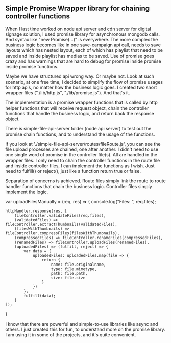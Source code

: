 ## Simple Promise Wrapper library for chaining controller functions
When I last time worked on node api server and cdn server for digital signage solution, I used promise library for asynchronous mongodb calls.
And syntax like "new Promise(...)" is everywhere. The more complex the business logic becomes like in one save-campaign api call, needs to save layouts
which has nested layout, each of which has playlist that need to be saved and inside playlist has medias to be saved. Use of promise goes crazy and has 
warnings that are hard to debug for promise inside promise inside promise functions.

Maybe we have structured api wrong way. Or maybe not. Look at such scenario, at one free time, I decided to simplify the flow of promise usages for http apis,
no matter how the business logic goes. I created two short wrapper files ("./lib/http.js", "./lib/promise.js"). And that's it.

The implementation is a promise wrapper functions that is called by http helper functions that will receive request object, chain the controller functions that handle the business logic, and return back the response object.

There is simple-file-api-server folder (node api server) to test out the promise chain functions, and to understand the usage of the functions.

If you look at './simple-file-api-server/routes/fileRoute.js', you can see the file upload processes are chained, one after another.
I didn't need to use one single word of promise in the controller file(s). All are handled in the wrapper files. I only need to chain the controller functions in the route file and inside controller files, I can implement the functions as I wish. Just need to fulfill() or reject(), just like a function return true or false.

Separation of concerns is achieved. Route files simply link the route to route handler functions that chain the business logic. Controller files simply implement the logic.

var uploadFilesManually = (req, res) => { 
    console.log("Files: ", req.files);

    httpHandler.response(res, [
        fileController.validateFiles(req.files),
        (validatedFiles) => fileController.extractThumbnails(validatedFiles),
        (filesWithThumbnails) => fileController.compressFiles(filesWithThumbnails),
        (compressedFiles) => fileController.renameFiles(compressedFiles),
        (renamedFiles) => fileController.uploadFiles(renamedFiles),
        (uploadedFiles) => (fulfill, reject) => {
            var data = {
                uploadedFiles: uploadedFiles.map(file => {
                    return {
                        name: file.originalname,
                        type: file.mimetype,
                        path: file.path,
                        size: file.size
                    }
                })
            };
            fulfill(data);
        }
    ]);
}

I know that there are powerful and simple-to-use libraries like async and others. I just created this for fun, to understand more on the promise library.
I am using it in some of the projects, and it's quite convenient. 